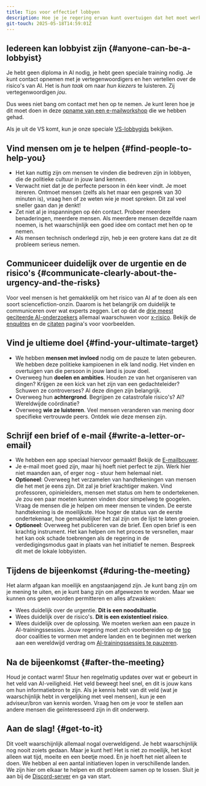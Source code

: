 ```yaml
---
title: Tips voor effectief lobbyen
description: Hoe je je regering ervan kunt overtuigen dat het moet werken aan een pauze in AI-trainingssessies
git-touch: 2025-05-18T14:59:01Z
---
```

<!-- einde van frontmatter-metadata, streepjes hierboven moeten blijven -->
## Iedereen kan lobbyist zijn {#anyone-can-be-a-lobbyist}

Je hebt geen diploma in AI nodig, je hebt geen speciale training nodig.
Je kunt contact opnemen met je vertegenwoordigers en hen vertellen over de risico's van AI.
Het is _hun taak_ om naar _hun kiezers_ te luisteren.
Zij vertegenwoordigen _jou_.

Dus wees niet bang om contact met hen op te nemen.
Je kunt leren hoe je dit moet doen in deze [opname van een e-mailworkshop](https://www.youtube.com/watch?v=Mjq4NFiKKd0) die we hebben gehad.

Als je uit de VS komt, kun je onze speciale [VS-lobbygids](/us-lobby-guide) bekijken.

## Vind mensen om je te helpen {#find-people-to-help-you}

- Het kan nuttig zijn om mensen te vinden die bedreven zijn in lobbyen, die de politieke cultuur in jouw land kennen.
- Verwacht niet dat je de perfecte persoon in één keer vindt. Je moet itereren. Ontmoet mensen (zelfs als het maar een gesprek van 30 minuten is), vraag hen of ze weten wie je moet spreken. Dit zal veel sneller gaan dan je denkt!
- Zet niet al je inspanningen op één contact. Probeer meerdere benaderingen, meerdere mensen. Als meerdere mensen dezelfde naam noemen, is het waarschijnlijk een goed idee om contact met hen op te nemen.
- Als mensen technisch onderlegd zijn, heb je een grotere kans dat ze dit probleem serieus nemen.

## Communiceer duidelijk over de urgentie en de risico's {#communicate-clearly-about-the-urgency-and-the-risks}

Voor veel mensen is het gemakkelijk om het risico van AI af te doen als een soort sciencefiction-onzin.
Daarom is het belangrijk om duidelijk te communiceren over wat experts zeggen.
Let op dat de [drie meest geciteerde AI-onderzoekers](https://twitter.com/PauseAI/status/1734641804245455017) allemaal waarschuwen voor [x-risico](/xrisk).
Bekijk de [enquêtes](/polls-and-surveys) en de [citaten](/quotes) pagina's voor voorbeelden.

## Vind je ultieme doel {#find-your-ultimate-target}

- We hebben **mensen met invloed** nodig om de pauze te laten gebeuren. We hebben deze politieke kampioenen in elk land nodig. Het vinden en overtuigen van die persoon in jouw land is jouw doel.
- Overweeg hun **doelen en ambities**. Houden ze van het organiseren van dingen? Krijgen ze een kick van het zijn van een gedachteleider? Schuwen ze controverses? Al deze dingen zijn belangrijk.
- Overweeg hun **achtergrond**. Begrijpen ze catastrofale risico's? AI? Wereldwijde coördinatie?
- Overweeg **wie ze luisteren**. Veel mensen veranderen van mening door specifieke vertrouwde peers. Ontdek wie deze mensen zijn.

## Schrijf een brief of e-mail {#write-a-letter-or-email}

- We hebben een app speciaal hiervoor gemaakt! Bekijk de [E-mailbouwer](/email-builder).
- Je e-mail moet goed zijn, maar hij hoeft niet perfect te zijn. Werk hier niet maanden aan, of erger nog - stuur hem helemaal niet.
- **Optioneel**: Overweeg het verzamelen van handtekeningen van mensen die het met je eens zijn. Dit zal je brief krachtiger maken. Vind professoren, opinieleiders, mensen met status om hem te ondertekenen. Je zou een paar moeten kunnen vinden door simpelweg te googelen. Vraag de mensen die je helpen om meer mensen te vinden. De eerste handtekening is de moeilijkste. Hoe hoger de status van de eerste ondertekenaar, hoe gemakkelijker het zal zijn om de lijst te laten groeien.
- **Optioneel**: Overweeg het publiceren van de brief. Een open brief is een krachtig instrument. Het kan helpen om het proces te versnellen, maar het kan ook schade toebrengen als de regering in de verdedigingsmodus gaat in plaats van het initiatief te nemen. Bespreek dit met de lokale lobbyisten.

## Tijdens de bijeenkomst {#during-the-meeting}

Het alarm afgaan kan moeilijk en angstaanjagend zijn.
Je kunt bang zijn om je mening te uiten, en je kunt bang zijn om afgewezen te worden.
Maar we kunnen ons geen woorden permitteren en alles afzwakken:

- Wees duidelijk over de urgentie. **Dit is een noodsituatie**.
- Wees duidelijk over de risico's. **Dit is een existentieel risico**.
- Wees duidelijk over de oplossing. We moeten werken aan een pauze in AI-trainingssessies. Jouw regering moet zich voorbereiden op de [top](/summit) door coalities te vormen met andere landen en te beginnen met werken aan een wereldwijd verdrag om [AI-trainingssessies te pauzeren](/proposal).

## Na de bijeenkomst {#after-the-meeting}

Houd je contact warm!
Stuur hen regelmatig updates over wat er gebeurt in het veld van AI-veiligheid.
Het veld beweegt heel snel, en dit is jouw kans om hun informatiebron te zijn.
Als je kennis hebt van dit veld (wat je waarschijnlijk hebt in vergelijking met veel mensen), kun je een adviseur/bron van kennis worden.
Vraag hen om je voor te stellen aan andere mensen die geïnteresseerd zijn in dit onderwerp.

## Aan de slag! {#get-to-it}

Dit voelt waarschijnlijk allemaal nogal overweldigend.
Je hebt waarschijnlijk nog nooit zoiets gedaan.
Maar je kunt het!
Het is niet zo moeilijk, het kost alleen wat tijd, moeite en een beetje moed.
En je hoeft het niet alleen te doen.
We hebben al een aantal initiatieven lopen in verschillende landen.
We zijn hier om elkaar te helpen en dit probleem samen op te lossen.
Sluit je aan bij de [Discord-server](https://discord.gg/2XXWXvErfA) en ga van start.